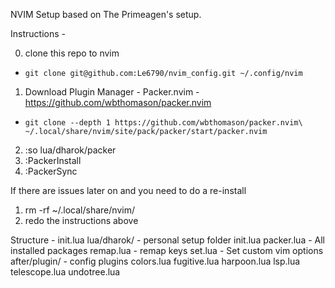 NVIM Setup based on The Primeagen's setup.

Instructions -

0) clone this repo to nvim
* `git clone git@github.com:Le6790/nvim_config.git ~/.config/nvim`
1) Download Plugin Manager - Packer.nvim - https://github.com/wbthomason/packer.nvim
*  `git clone --depth 1 https://github.com/wbthomason/packer.nvim\
 ~/.local/share/nvim/site/pack/packer/start/packer.nvim`
2) :so lua/dharok/packer
3) :PackerInstall
4) :PackerSync


If there are issues later on and you need to do a re-install
1) rm -rf ~/.local/share/nvim/
2) redo the instructions above


Structure - 
init.lua
lua/dharok/ - personal setup folder
    init.lua
    packer.lua - All installed packages
    remap.lua - remap keys
    set.lua - Set custom vim options
after/plugin/ - config plugins
   colors.lua
   fugitive.lua
   harpoon.lua
   lsp.lua
   telescope.lua
   undotree.lua




